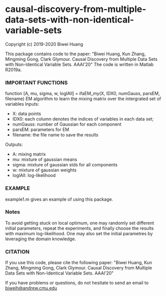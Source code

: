 # causal-discovery-from-multiple-data-sets-with-non-identical-variable-sets

Copyright (c) 
 2019-2020 Biwei Huang

This package contains code to the paper:
"Biwei Huang, Kun Zhang, Mingming Gong, Clark Glymour. Causal Discovery from Multiple Data Sets with Non-Identical Variable Sets. AAAI’20"
The code is written in Matlab R2019a.


### IMPORTANT FUNCTIONS
function [A, mu, sigma, w, loglAll] = ifaEM_my(X, IDX0, numGauss, parsEM, filename)
EM algorithm to learn the mixing matrix over the intergrated set of variables
Inputs:
  *  X: data points
  *  IDX0: each column denotes the indices of variables in each data set; 
  *  numGauss: number of Gaussian for each component
  *  parsEM: parameters for EM
  *  filename: the file name to save the results

Outputs:
  *  A: mixing matrix
  *  mu: mixture of gaussian means
  *  sigma: mixture of gaussian stds for all components
  *  w: mixture of gaussian weights
  *  loglAll: log-likelihood



### EXAMPLE
example1.m gives an example of using this package.

### Notes
To avoid getting stuck on local optimum, one may randomly set different initial parameters, repeat the experiments, and finally choose the results with maximum log-likelihood. One may also set the initial parametres by leveraging the domain knowledge.


### CITATION
If you use this code, please cite the following paper:
"Biwei Huang, Kun Zhang, Mingming Gong, Clark Glymour. Causal Discovery from Multiple Data Sets with Non-Identical Variable Sets. AAAI’20"

If you have problems or questions, do not hesitate to send an email to biweih@andrew.cmu.edu
